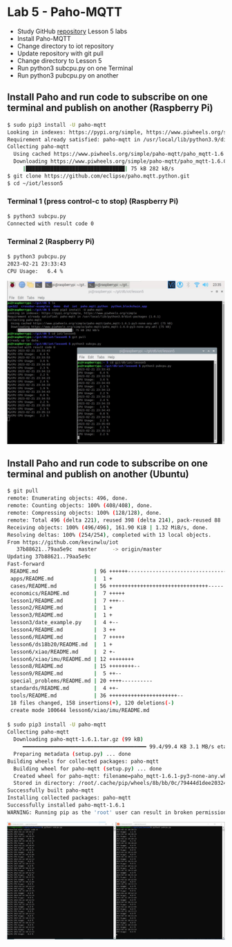 # Lab 5 - Paho-MQTT

* Study GitHub [repository](https://github.com/kevinwlu/iot/tree/master/lesson5) Lesson 5 labs
* Install Paho-MQTT
* Change directory to iot repository
* Update repository with git pull
* Change directory to Lesson 5
* Run python3 subcpu.py on one Terminal
* Run python3 pubcpu.py on another

## Install Paho and run code to subscribe on one terminal and publish on another (Raspberry Pi)

```sh
$ sudo pip3 install -U paho-mqtt
Looking in indexes: https://pypi.org/simple, https://www.piwheels.org/simple
Requirement already satisfied: paho-mqtt in /usr/local/lib/python3.9/dist-packages (1.6.1)
Collecting paho-mqtt
  Using cached https://www.piwheels.org/simple/paho-mqtt/paho_mqtt-1.6.1-py3-none-any.whl (75 kB)
  Downloading https://www.piwheels.org/simple/paho-mqtt/paho_mqtt-1.6.0-py3-none-any.whl (75 kB)
     |████████████████████████████████| 75 kB 282 kB/s 
$ git clone https://github.com/eclipse/paho.mqtt.python.git
$ cd ~/iot/lesson5
```

### Terminal 1 (press control-c to stop) (Raspberry Pi)

```sh
$ python3 subcpu.py
Connected with result code 0
```

### Terminal 2 (Raspberry Pi)

```sh
$ python3 pubcpu.py
2023-02-21 23:33:43
CPU Usage:   6.4 %
```

![lab5.jpg](lab5.jpg)

## Install Paho and run code to subscribe on one terminal and publish on another (Ubuntu)

```sh
$ git pull
remote: Enumerating objects: 496, done.
remote: Counting objects: 100% (408/408), done.
remote: Compressing objects: 100% (128/128), done.
remote: Total 496 (delta 221), reused 398 (delta 214), pack-reused 88
Receiving objects: 100% (496/496), 161.90 KiB | 1.32 MiB/s, done.
Resolving deltas: 100% (254/254), completed with 13 local objects.
From https://github.com/kevinwlu/iot
   37b88621..79aa5e9c  master     -> origin/master
Updating 37b88621..79aa5e9c
Fast-forward
 README.md                  | 96 ++++++----------------------------------------------------------
 apps/README.md             |  1 +
 cases/README.md            | 56 ++++++++++++++++++++++++++++++++-----
 economics/README.md        |  7 +++++
 lesson1/README.md          |  7 +++--
 lesson2/README.md          |  1 +
 lesson3/README.md          |  1 +
 lesson3/date_example.py    |  4 +--
 lesson4/README.md          |  3 ++
 lesson6/README.md          |  7 +++++
 lesson6/ds18b20/README.md  |  1 +
 lesson6/xiao/README.md     |  2 +-
 lesson6/xiao/imu/README.md | 12 ++++++++
 lesson8/README.md          | 15 ++++++++--
 lesson9/README.md          |  5 ++--
 special_problems/README.md | 20 ++++----------
 standards/README.md        |  4 ++-
 tools/README.md            | 36 ++++++++++++++++++++++--
 18 files changed, 158 insertions(+), 120 deletions(-)
 create mode 100644 lesson6/xiao/imu/README.md

$ sudo pip3 install -U paho-mqtt
Collecting paho-mqtt
  Downloading paho-mqtt-1.6.1.tar.gz (99 kB)
     ━━━━━━━━━━━━━━━━━━━━━━━━━━━━━━━━━━━━━━━━ 99.4/99.4 KB 3.1 MB/s eta 0:00:00
  Preparing metadata (setup.py) ... done
Building wheels for collected packages: paho-mqtt
  Building wheel for paho-mqtt (setup.py) ... done
  Created wheel for paho-mqtt: filename=paho_mqtt-1.6.1-py3-none-any.whl size=62118 sha256=9de7138a4190e6c2d3b92a179eba937c18e1afcf2578838872e886918528dded
  Stored in directory: /root/.cache/pip/wheels/8b/bb/0c/79444d1dee20324d442856979b5b519b48828b0bd3d05df84a
Successfully built paho-mqtt
Installing collected packages: paho-mqtt
Successfully installed paho-mqtt-1.6.1
WARNING: Running pip as the 'root' user can result in broken permissions and conflicting behaviour with the system package manager. It is recommended to use a virtual environment instead: https://pip.pypa.io/warnings/venv
```

![lab5ubuntu.jpg](lab5ubuntu.jpg)
